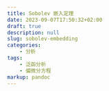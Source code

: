 ```yaml
---
title: Sobolev 嵌入定理
date: 2023-09-07T17:50:32+02:00
draft: true
description: null
slug: sobolev-embedding
categories:
    - 分析
tags:
    - 泛函分析
    - 偏微分方程
markup: pandoc
---
```


